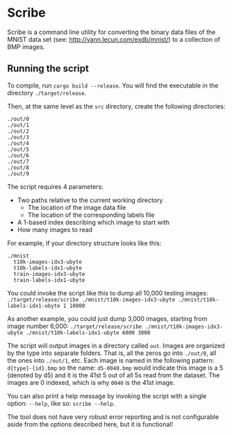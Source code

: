 # Scribe
Scribe is a command line utility for converting the binary data files of the MNIST data set (see: http://yann.lecun.com/exdb/mnist/)
to a collection of BMP images.
## Running the script
To compile, run `cargo build --release`. You will find the executable in the directory `./target/release`. 

Then, at the same level as the `src` directory, create the following directories:
```
./out/0
./out/1
./out/2
./out/3
./out/4
./out/5
./out/6
./out/7
./out/8
./out/9
```

The script requires 4 parameters:
- Two paths relative to the current working directory
  - The location of the image data file
  - The location of the corresponding labels file
- A 1-based index describing which image to start with
- How many images to read

For example, if your directory structure looks like this:
```
./mnist
  t10k-images-idx3-ubyte
  t10k-labels-idx1-ubyte
  train-images-idx3-ubyte
  train-labels-idx1-ubyte
```
You could invoke the script like this to dump all 10,000 testing images:
`./target/release/scribe ./mnist/t10k-images-idx3-ubyte ./mnist/t10k-labels-idx1-ubyte 1 10000`

As another example, you could just dump 3,000 images, starting from image number 6,000:
`./target/release/scribe ./mnist/t10k-images-idx3-ubyte ./mnist/t10k-labels-idx1-ubyte 6000 3000`

The script will output images in a directory called `out`. Images are organized by the type into
separate folders. That is, all the zeros go into `./out/0`, all the ones into `./out/1`, etc.
Each image is named in the following pattern: `d{type}-{id}.bmp` so the name: `d5-0040.bmp` would
indicate this image is a 5 (denoted by d5) and it is the 41st 5 out of all 5s read from the dataset.
The images are 0 indexed, which is why `0040` is the 41st image.

You can also print a help message by invoking the script with a single option: `--help`, like so:
`scribe --help`.

The tool does not have very robust error reporting and is not configurable aside from the options
described here, but it is functional!
